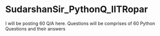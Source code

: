 # SudarshanSir_PythonQ_IITRopar

I will be posting 60 Q/A here. Questions will be comprises of 60 Python Questions and their answers
